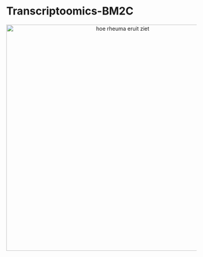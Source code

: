 # Transcriptoomics-BM2C
<p align="center">
  <img src="assets/rheuma.jpg" alt="hoe rheuma eruit ziet" width="600"/>
</p>
